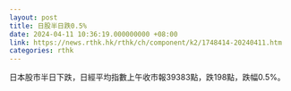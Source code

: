 ```yaml
---
layout: post
title: 日股半日跌0.5%
date: 2024-04-11 10:36:19.000000000 +08:00
link: https://news.rthk.hk/rthk/ch/component/k2/1748414-20240411.htm
categories: rthk
---
```


日本股市半日下跌，日經平均指數上午收市報39383點，跌198點，跌幅0.5%。
